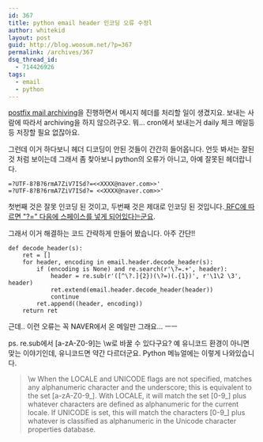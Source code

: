 ```yaml
---
id: 367
title: python email header 인코딩 오류 수정l
author: whitekid
layout: post
guid: http://blog.woosum.net/?p=367
permalink: /archives/367
dsq_thread_id:
  - 714426926
tags:
  - email
  - python
---
```

[postfix mail archiving][1]을 진행하면서 메시지 헤더를 처리할 일이 생겼지요. 보내는 사람에 따라서 archiving을 하지 않으려구오. 뭐... cron에서 보내는거 daily 체크 메일등등 저장할 필요 없잖아요.

그런데 이거 하다보니 헤더 디코딩이 안된 것들이 간간히 들어옵니다. 언듯 봐서는 잘된것 처럼 보이는데 그래서 좀 찾아보니 python의 오류가 아니고, 아예 잘못된 헤더랍니다.

    =?UTF-8?B?6rmA7ZiV7ISd?=<<XXXX@naver.com>>'
    =?UTF-8?B?6rmA7ZiV7ISd?= <<XXXX@naver.com>>'

첫번째 것은 잘못 인코딩 된 것이고, 두번째 것은 제대로 인코딩 된 것입니다.[ RFC에 따르면 "?=" 다음에 스페이스를 넣게 되어있다는군요][2].

그래서 이거 해결하는 코드 간략하게 만들어 봤습니다. 아주 간단!!

    def decode_header(s):
        ret = []
        for header, encoding in email.header.decode_header(s):
            if (encoding is None) and re.search(r'\?=.+', header):
                header = re.sub(r'([^\?.]{2})(\?=)(.{1})', r'\1\2 \3', header)
                ret.extend(email.header.decode_header(header))
                continue
            ret.append((header, encoding))
        return ret

근데.. 이런 오류는 꼭 NAVER에서 온 메일만 그래요... ㅡㅡ

ps. re.sub에서 [a-zA-Z0-9]는 \w로 바꿀 수 있다구요? 예 유니코드 환경이 아니면 맞는 이야기인데, 유니코드면 약간 다르더군요. Python 메뉴얼에는 이렇게 나와있습니다.

> \w
> When the LOCALE and UNICODE flags are not specified, matches any alphanumeric character and the underscore; this is equivalent to the set [a-zA-Z0-9\_]. With LOCALE, it will match the set [0-9\_] plus whatever characters are defined as alphanumeric for the current locale. If UNICODE is set, this will match the characters [0-9_] plus whatever is classified as alphanumeric in the Unicode character properties database.

 [1]: /2010/08/postfix-mail-archiving/
 [2]: http://bugs.python.org/issue8132